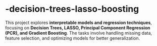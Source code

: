 # -decision-trees-lasso-boosting
This project explores **interpretable models and regression techniques**, focusing on **Decision Trees, LASSO, Principal Component Regression (PCR), and Gradient Boosting**. The tasks involve handling missing data, feature selection, and optimizing models for better generalization.
